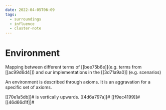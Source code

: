 ```yaml
---
date: 2022-04-05T06:09
tags:
  - surroundings
  - influence
  - cluster-note
---
```


# Environment

Mapping between different terms of [[bee75b6e]](e.g. terms from [[ac99d6d4]]) and our implementations in the [[3d71a9a0]] (e.g. scenarios)

An environment is described through axioms. It is an aggravation for a specific set of axioms. 

[[70e1a5db]]# is vertically upwards.
[[4d6a797a]]#
[[f9ec4199]]#
[[46d66d1f]]#
